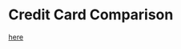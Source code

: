 # Credit Card Comparison

[here](https://github.com/shx-haah/homepage/blob/gh-pages/pdfs/02-CreditCardAdvice.pdf)


<embed src="blob:https://github.com/2475f837-b655-42f2-90d7-cc86b36c13c4" width="100%" height="850px"/>



